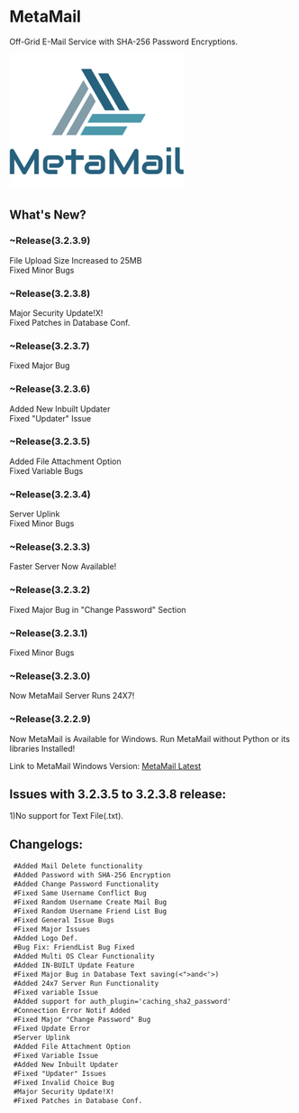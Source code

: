 # MetaMail  
Off-Grid E-Mail Service with SHA-256 Password Encryptions.
   
![image](https://raw.githubusercontent.com/Arduino3128/MetaMail/master/MetaMail%20Logo.png)
   
## What's New?  
  
### ~Release(3.2.3.9)
File Upload Size Increased to 25MB  
Fixed Minor Bugs
  
### ~Release(3.2.3.8)  
Major Security Update!X!  
Fixed Patches in Database Conf.  
    
### ~Release(3.2.3.7)  
Fixed Major Bug  
  
### ~Release(3.2.3.6)  
Added New Inbuilt Updater   
Fixed "Updater" Issue  
  
### ~Release(3.2.3.5)  
Added File Attachment Option  
Fixed Variable Bugs  
  
### ~Release(3.2.3.4)  
Server Uplink  
Fixed Minor Bugs    
  
### ~Release(3.2.3.3)  
Faster Server Now Available!  

### ~Release(3.2.3.2)  
Fixed Major Bug in "Change Password" Section  
  
### ~Release(3.2.3.1)  
Fixed Minor Bugs  
  
### ~Release(3.2.3.0)  
Now MetaMail Server Runs 24X7!  

### ~Release(3.2.2.9)  
Now MetaMail is Available for Windows. Run MetaMail without Python or its libraries Installed!  

Link to MetaMail Windows Version: [MetaMail Latest](https://github.com/Arduino3128/MetaMail/releases/latest/)   
  
## Issues with 3.2.3.5 to 3.2.3.8 release:  
1)No support for Text File(.txt).  

  
## Changelogs:  
     #Added Mail Delete functionality  
     #Added Password with SHA-256 Encryption  
     #Added Change Password Functionality  
     #Fixed Same Username Conflict Bug  
     #Fixed Random Username Create Mail Bug  
     #Fixed Random Username Friend List Bug  
     #Fixed General Issue Bugs  
     #Fixed Major Issues  
     #Added Logo Def.  
     #Bug Fix: FriendList Bug Fixed  
     #Added Multi OS Clear Functionality  
     #Added IN-BUILT Update Feature  
     #Fixed Major Bug in Database Text saving(<">and<'>)  
     #Added 24x7 Server Run Functionality
     #Fixed variable Issue
     #Added support for auth_plugin='caching_sha2_password'  
     #Connection Error Notif Added  
     #Fixed Major "Change Password" Bug 
     #Fixed Update Error
     #Server Uplink   
     #Added File Attachment Option  
     #Fixed Variable Issue
     #Added New Inbuilt Updater
     #Fixed "Updater" Issues
     #Fixed Invalid Choice Bug
     #Major Security Update!X!
     #Fixed Patches in Database Conf.
